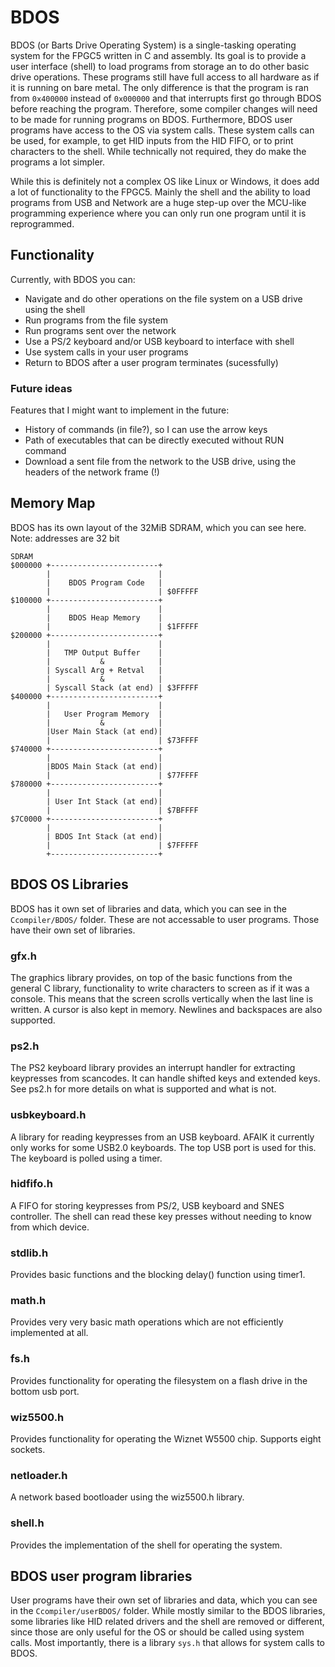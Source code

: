 # BDOS
BDOS (or Barts Drive Operating System) is a single-tasking operating system for the FPGC5 written in C and assembly. Its goal is to provide a user interface (shell) to load programs from storage an to do other basic drive operations. These programs still have full access to all hardware as if it is running on bare metal. The only difference is that the program is ran from `0x400000` instead of `0x000000` and that interrupts first go through BDOS before reaching the program. Therefore, some compiler changes will need to be made for running programs on BDOS. Furthermore, BDOS user programs have access to the OS via system calls. These system calls can be used, for example, to get HID inputs from the HID FIFO, or to print characters to the shell. While technically not required, they do make the programs a lot simpler.

While this is definitely not a complex OS like Linux or Windows, it does add a lot of functionality to the FPGC5. Mainly the shell and the ability to load programs from USB and Network are a huge step-up over the MCU-like programming experience where you can only run one program until it is reprogrammed.

## Functionality
Currently, with BDOS you can:
- Navigate and do other operations on the file system on a USB drive using the shell
- Run programs from the file system
- Run programs sent over the network
- Use a PS/2 keyboard and/or USB keyboard to interface with shell
- Use system calls in your user programs
- Return to BDOS after a user program terminates (sucessfully)

### Future ideas
Features that I might want to implement in the future:
- History of commands (in file?), so I can use the arrow keys
- Path of executables that can be directly executed without RUN command
- Download a sent file from the network to the USB drive, using the headers of the network frame (!)


## Memory Map
BDOS has its own layout of the 32MiB SDRAM, which you can see here. Note: addresses are 32 bit

``` text
SDRAM
$000000 +------------------------+
        |                        | 
        |    BDOS Program Code   | 
        |                        | $0FFFFF
$100000 +------------------------+ 
        |                        |
        |    BDOS Heap Memory    |
        |                        | $1FFFFF
$200000 +------------------------+
        |                        | 
        |   TMP Output Buffer    |
        |           &            |
        | Syscall Arg + Retval   |
        |           &            |
        | Syscall Stack (at end) | $3FFFFF
$400000 +------------------------+ 
        |                        | 
        |   User Program Memory  | 
        |           &            |
        |User Main Stack (at end)|
        |                        | $73FFFF
$740000 +------------------------+ 
        |                        | 
        |BDOS Main Stack (at end)|
        |                        | $77FFFF
$780000 +------------------------+ 
        |                        | 
        | User Int Stack (at end)|
        |                        | $7BFFFF
$7C0000 +------------------------+ 
        |                        | 
        | BDOS Int Stack (at end)|
        |                        | $7FFFFF
        +------------------------+ 

```


## BDOS OS Libraries
BDOS has it own set of libraries and data, which you can see in the `Ccompiler/BDOS/` folder. These are not accessable to user programs. Those have their own set of libraries.

### gfx.h
The graphics library provides, on top of the basic functions from the general C library, functionality to write characters to screen as if it was a console. This means that the screen scrolls vertically when the last line is written. A cursor is also kept in memory. Newlines and backspaces are also supported.

### ps2.h
The PS2 keyboard library provides an interrupt handler for extracting keypresses from scancodes. It can handle shifted keys and extended keys. See ps2.h for more details on what is supported and what is not.

### usbkeyboard.h
A library for reading keypresses from an USB keyboard. AFAIK it currently only works for some USB2.0 keyboards. The top USB port is used for this. The keyboard is polled using a timer.

### hidfifo.h
A FIFO for storing keypresses from PS/2, USB keyboard and SNES controller. The shell can read these key presses without needing to know from which device.

### stdlib.h
Provides basic functions and the blocking delay() function using timer1.

### math.h
Provides very very basic math operations which are not efficiently implemented at all.

### fs.h
Provides functionality for operating the filesystem on a flash drive in the bottom usb port.

### wiz5500.h
Provides functionality for operating the Wiznet W5500 chip. Supports eight sockets.

### netloader.h
A network based bootloader using the wiz5500.h library.

### shell.h
Provides the implementation of the shell for operating the system.


## BDOS user program libraries
User programs have their own set of libraries and data, which you can see in the `Ccompiler/userBDOS/` folder. While mostly similar to the BDOS libraries, some libraries like HID related drivers and the shell are removed or different, since those are only useful for the OS or should be called using system calls. Most importantly, there is a library `sys.h` that allows for system calls to BDOS.
